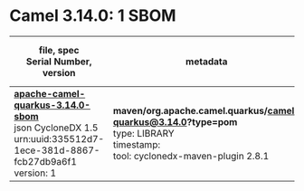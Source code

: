 Camel 3.14.0: 1 SBOM
=======

| file, spec<br>Serial Number, version| metadata | components<br>by type<br>- libs purl types |
| ----------------------------------- | -------- | ------------------------------------------ |
| **[apache-camel-quarkus-3.14.0-sbom](maven/org.apache.camel.quarkus/camel-quarkus/3.14.0/apache-camel-quarkus-3.14.0-sbom.json)**<br>json CycloneDX 1.5<br>urn:uuid:335512d7-1ece-381d-8867-fcb27db9a6f1<br>version: 1 | **maven/org.apache.camel.quarkus/camel-quarkus@3.14.0?type=pom**<br>type: LIBRARY<br>timestamp: <br>tool: cyclonedx-maven-plugin 2.8.1 | 3449<br>`library`: 3449 <br>- `maven`: 3449  |
